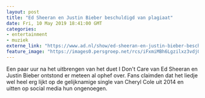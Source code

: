 ```yaml
---
layout: post
title: "Ed Sheeran en Justin Bieber beschuldigd van plagiaat"
date: Fri, 10 May 2019 18:41:00 GMT
categories: 
- entertainment 
- muziek 
externe_link: "https://www.ad.nl/show/ed-sheeran-en-justin-bieber-beschuldigd-van-plagiaat~a43cf277/"
feature_image: "https://images0.persgroep.net/rcs/iFxmiMBh6Lgzilxz3vdjQCZgZH4/diocontent/147882893/_fitwidth/400/?appId=21791a8992982cd8da851550a453bd7f&quality=0.7"
---
```


Een paar uur na het uitbrengen van het duet I Don't Care van Ed Sheeran en Justin Bieber ontstond er meteen al ophef over. Fans claimden dat het liedje wel heel erg lijkt op de gelijknamige single van Cheryl Cole uit 2014 en uitten op social media hun ongenoegen.
